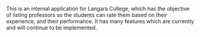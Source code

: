 This is an internal application for Langara College, which has the objective of listing professors so the students can rate them based on their experience, and their performance. It has many features which are currently and will continue to be implemented. 
